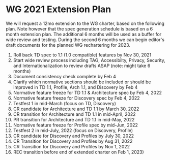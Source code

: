 # WG 2021 Extension Plan
We will request a 12mo extension to the WG charter, based on the following plan.
Note however that the spec generation schedule is based on a 6 month extension plan.
The additional 6 months will be used as a buffer for wide review and testing.
During the second 6 months we can begin editor's draft documents for the planned WG rechartering for 2023.

1. Roll back TD spec to 1.1 (1.0 compatible) features by Nov 30, 2021
2. Start wide review process including TAG, Accessibilty, Privacy, Security, and Internationalization to review drafts ASAP (note: might take 6 months)
3. Document consistency check complete by Feb 4
4. Clarify which normative sections should be included or should be improved in TD 1.1, Profile, Arch 1.1, and Discovery by Feb 4
5. Normative feature freeze for TD 1.1 & Architecture spec by Feb 4, 2022
6. Normative feature freeze for Discovery spec by Feb 4, 2022
7. Testfest 1 in mid-March (focus on TD, Discovery)
8. CR candidate for Architecture and TD 1.1 by March 30, 2022
9. CR transition for Architecture and TD 1.1 in mid-April, 2022
10. PR transition for Architecture and TD 1.1 in mid-May, 2022
11. Normative feature freeze for Profile spec by mid-Jun, 2022
12. Testfest 2 in mid-July, 2022 (focus on Discovery, Profile)
13. CR candidate for Discovery and Profiles by July 30, 2022
14. CR Transition for Discovery and Profiles by Aug 31, 2022
15. CR Transition for Discovery and Profiles by Nov 1, 2022
16. REC transition before end of extended charter on Feb 1, 2023)


